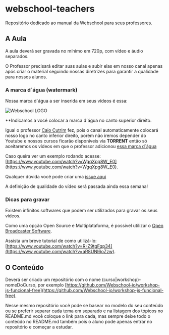# webschool-teachers
Repositório dedicado ao manual da Webschool para seus professores.

## A Aula

A aula deverá ser gravada no mínimo em 720p, com vídeo e áudio separados.

O Professor precisará editar suas aulas e subir elas em nosso canal apenas após criar o material seguindo nossas diretrizes para garantir a qualidade para nossos alunos.

### A marca d´água (watermark)

Nossa marca d´água a ser inserida em seus vídeos é essa:

![Webschool LOGO](https://raw.githubusercontent.com/Webschool-io/webschool-teachers/master/watermark/watermark-webschool.png)

**Indicamos a você colocar a marca d´água no canto superior direito.

Igual o professor [Caio Cutrim]() fez, pois o canal automaticamente colocará nosso logo no canto inferior direito, porém não iremos depender do Youtube e nossos cursos ficarão disponíveis via **TORRENT** então só aceitaremos os vídeos em que o professor adicionou [essa marca d´água](https://raw.githubusercontent.com/Webschool-io/webschool-teachers/master/watermark/watermark-webschool.png)

Caso queira ver um exemplo rodando acesse: [https://www.youtube.com/watch?v=WgqXpg8W_E0](https://www.youtube.com/watch?v=WgqXpg8W_E0).

Qualquer dúvida você pode criar uma [issue aqui](https://github.com/Webschool-io/webschool-teachers/issues)

A definição de qualidade do vídeo será passada ainda essa semana!

### Dicas para gravar

Existem infinitos softwares que podem ser utilizados para gravar os seus vídeos.

Como uma opção Open Source e Multiplataforma, é possível utilizar o [Open Broadcaster Software](https://obsproject.com/).

Assista um breve tutorial de como utilizá-lo: [https://www.youtube.com/watch?v=R-Z9tgFqp34](https://www.youtube.com/watch?v=aR8UNl6oZzw).

## O Conteúdo

Deverá ser criado um repositório com o nome (curso|workshop)-nomeDoCurso, por exemplo [https://github.com/Webschool-io/workshop-js-funcional-free](https://github.com/Webschool-io/workshop-js-funcional-free).

Nesse mesmo repositório você pode se basear no modelo do seu conteúdo ou se preferir separar cada tema em separado e na listagem dos tópicos no README.md você coloque o link para cada, mas sempre deixe todo o conteúdo no README.md também pois o aluno pode apenas entrar no repositório e começar a estudar.


